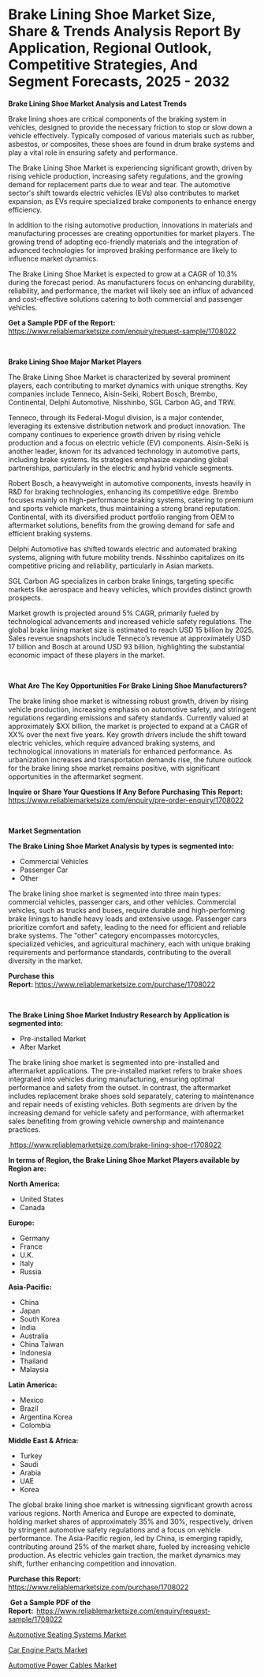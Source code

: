 <p><h1>Brake Lining Shoe Market Size, Share & Trends Analysis Report By Application, Regional Outlook, Competitive Strategies, And Segment Forecasts, 2025 - 2032</h1></p><p><strong>Brake Lining Shoe Market Analysis and Latest Trends</strong></p>
<p><p>Brake lining shoes are critical components of the braking system in vehicles, designed to provide the necessary friction to stop or slow down a vehicle effectively. Typically composed of various materials such as rubber, asbestos, or composites, these shoes are found in drum brake systems and play a vital role in ensuring safety and performance.</p><p>The Brake Lining Shoe Market is experiencing significant growth, driven by rising vehicle production, increasing safety regulations, and the growing demand for replacement parts due to wear and tear. The automotive sector's shift towards electric vehicles (EVs) also contributes to market expansion, as EVs require specialized brake components to enhance energy efficiency.</p><p>In addition to the rising automotive production, innovations in materials and manufacturing processes are creating opportunities for market players. The growing trend of adopting eco-friendly materials and the integration of advanced technologies for improved braking performance are likely to influence market dynamics.</p><p>The Brake Lining Shoe Market is expected to grow at a CAGR of 10.3% during the forecast period. As manufacturers focus on enhancing durability, reliability, and performance, the market will likely see an influx of advanced and cost-effective solutions catering to both commercial and passenger vehicles.</p></p>
<p><strong>Get a Sample PDF of the Report:&nbsp;</strong> <a href="https://www.reliablemarketsize.com/enquiry/request-sample/1708022?utm_campaign=2176&utm_medium=2&utm_source=Github&utm_content=ia&utm_term=30032025&utm_id=brake-lining-shoe">https://www.reliablemarketsize.com/enquiry/request-sample/1708022</a></p>
<p>&nbsp;</p>
<p><strong>Brake Lining Shoe Major Market Players</strong></p>
<p><p>The Brake Lining Shoe Market is characterized by several prominent players, each contributing to market dynamics with unique strengths. Key companies include Tenneco, Aisin-Seiki, Robert Bosch, Brembo, Continental, Delphi Automotive, Nisshinbo, SGL Carbon AG, and TRW. </p><p>Tenneco, through its Federal-Mogul division, is a major contender, leveraging its extensive distribution network and product innovation. The company continues to experience growth driven by rising vehicle production and a focus on electric vehicle (EV) components. Aisin-Seiki is another leader, known for its advanced technology in automotive parts, including brake systems. Its strategies emphasize expanding global partnerships, particularly in the electric and hybrid vehicle segments.</p><p>Robert Bosch, a heavyweight in automotive components, invests heavily in R&D for braking technologies, enhancing its competitive edge. Brembo focuses mainly on high-performance braking systems, catering to premium and sports vehicle markets, thus maintaining a strong brand reputation. Continental, with its diversified product portfolio ranging from OEM to aftermarket solutions, benefits from the growing demand for safe and efficient braking systems.</p><p>Delphi Automotive has shifted towards electric and automated braking systems, aligning with future mobility trends. Nisshinbo capitalizes on its competitive pricing and reliability, particularly in Asian markets. </p><p>SGL Carbon AG specializes in carbon brake linings, targeting specific markets like aerospace and heavy vehicles, which provides distinct growth prospects.</p><p>Market growth is projected around 5% CAGR, primarily fueled by technological advancements and increased vehicle safety regulations. The global brake lining market size is estimated to reach USD 15 billion by 2025. Sales revenue snapshots include Tenneco’s revenue at approximately USD 17 billion and Bosch at around USD 93 billion, highlighting the substantial economic impact of these players in the market.</p></p>
<p>&nbsp;</p>
<p><strong>What Are The Key Opportunities For Brake Lining Shoe Manufacturers?</strong></p>
<p><p>The brake lining shoe market is witnessing robust growth, driven by rising vehicle production, increasing emphasis on automotive safety, and stringent regulations regarding emissions and safety standards. Currently valued at approximately $XX billion, the market is projected to expand at a CAGR of XX% over the next five years. Key growth drivers include the shift toward electric vehicles, which require advanced braking systems, and technological innovations in materials for enhanced performance. As urbanization increases and transportation demands rise, the future outlook for the brake lining shoe market remains positive, with significant opportunities in the aftermarket segment.</p></p>
<p><strong>Inquire or Share Your Questions If Any Before Purchasing This Report:</strong> <a href="https://www.reliablemarketsize.com/enquiry/pre-order-enquiry/1708022?utm_campaign=2176&utm_medium=2&utm_source=Github&utm_content=ia&utm_term=30032025&utm_id=brake-lining-shoe">https://www.reliablemarketsize.com/enquiry/pre-order-enquiry/1708022</a></p>
<p>&nbsp;</p>
<p><strong>Market Segmentation</strong></p>
<p><strong>The Brake Lining Shoe Market Analysis by types is segmented into:</strong></p>
<p><ul><li>Commercial Vehicles</li><li>Passenger Car</li><li>Other</li></ul></p>
<p><p>The brake lining shoe market is segmented into three main types: commercial vehicles, passenger cars, and other vehicles. Commercial vehicles, such as trucks and buses, require durable and high-performing brake linings to handle heavy loads and extensive usage. Passenger cars prioritize comfort and safety, leading to the need for efficient and reliable brake systems. The "other" category encompasses motorcycles, specialized vehicles, and agricultural machinery, each with unique braking requirements and performance standards, contributing to the overall diversity in the market.</p></p>
<p><strong>Purchase this Report:&nbsp;</strong><a href="https://www.reliablemarketsize.com/purchase/1708022?utm_campaign=2176&utm_medium=2&utm_source=Github&utm_content=ia&utm_term=30032025&utm_id=brake-lining-shoe">https://www.reliablemarketsize.com/purchase/1708022</a></p>
<p>&nbsp;</p>
<p><strong>The Brake Lining Shoe Market Industry Research by Application is segmented into:</strong></p>
<p><ul><li>Pre-installed Market</li><li>After Market</li></ul></p>
<p><p>The brake lining shoe market is segmented into pre-installed and aftermarket applications. The pre-installed market refers to brake shoes integrated into vehicles during manufacturing, ensuring optimal performance and safety from the outset. In contrast, the aftermarket includes replacement brake shoes sold separately, catering to maintenance and repair needs of existing vehicles. Both segments are driven by the increasing demand for vehicle safety and performance, with aftermarket sales benefiting from growing vehicle ownership and maintenance practices.</p></p>
<p><a href="https://www.reliablemarketsize.com/brake-lining-shoe-r1708022?utm_campaign=2176&utm_medium=2&utm_source=Github&utm_content=ia&utm_term=30032025&utm_id=brake-lining-shoe">&nbsp;https://www.reliablemarketsize.com/brake-lining-shoe-r1708022</a></p>
<p><strong>In terms of Region, the Brake Lining Shoe Market Players available by Region are:</strong></p>
<p>
    <p> <strong> North America: </strong>
        <ul>
            <li>United States</li>
            <li>Canada</li>
        </ul>
        </p> 
    <p> <strong> Europe: </strong>
        <ul>
            <li>Germany</li>
            <li>France</li>
            <li>U.K.</li>
            <li>Italy</li>
            <li>Russia</li>
        </ul>
        </p> 
    <p> <strong> Asia-Pacific: </strong>
        <ul>
            <li>China</li>
            <li>Japan</li>
            <li>South Korea</li>
            <li>India</li>
            <li>Australia</li>
            <li>China Taiwan</li>
            <li>Indonesia</li>
            <li>Thailand</li>
            <li>Malaysia</li>
        </ul>
        </p> 
    <p> <strong> Latin America: </strong>
        <ul>
            <li>Mexico</li>
            <li>Brazil</li>
            <li>Argentina Korea</li>
            <li>Colombia</li>
        </ul>
        </p> 
    <p> <strong> Middle East & Africa: </strong>
        <ul>
            <li>Turkey</li>
            <li>Saudi</li>
            <li>Arabia</li>
            <li>UAE</li>
            <li>Korea</li>
        </ul>
    </p>
    </p>
<p><p>The global brake lining shoe market is witnessing significant growth across various regions. North America and Europe are expected to dominate, holding market shares of approximately 35% and 30%, respectively, driven by stringent automotive safety regulations and a focus on vehicle performance. The Asia-Pacific region, led by China, is emerging rapidly, contributing around 25% of the market share, fueled by increasing vehicle production. As electric vehicles gain traction, the market dynamics may shift, further enhancing competition and innovation.</p></p>
<p><strong>Purchase this Report: </strong><a href="https://www.reliablemarketsize.com/purchase/1708022?utm_campaign=2176&utm_medium=2&utm_source=Github&utm_content=ia&utm_term=30032025&utm_id=brake-lining-shoe">https://www.reliablemarketsize.com/purchase/1708022</a></p>
<p>&nbsp;<strong>Get a Sample PDF of the Report:&nbsp;&nbsp;</strong><a href="https://www.reliablemarketsize.com/enquiry/request-sample/1708022?utm_campaign=2176&utm_medium=2&utm_source=Github&utm_content=ia&utm_term=30032025&utm_id=brake-lining-shoe">https://www.reliablemarketsize.com/enquiry/request-sample/1708022</a></p>
<p><strong></strong></p>
<p><p><a href="https://github.com/baraohinze3x/Market-Research-Report-List-1/blob/main/automotive-seating-systems-market.md?utm_campaign=2176&utm_medium=2&utm_source=Github&utm_content=ia&utm_term=30032025&utm_id=brake-lining-shoe">Automotive Seating Systems Market</a></p><p><a href="https://github.com/santosh758595/Market-Research-Report-List-7/blob/main/car-engine-parts-market.md?utm_campaign=2176&utm_medium=2&utm_source=Github&utm_content=ia&utm_term=30032025&utm_id=brake-lining-shoe">Car Engine Parts Market</a></p><p><a href="https://github.com/elizabethdagraca/Market-Research-Report-List-5/blob/main/automotive-power-cables-market.md?utm_campaign=2176&utm_medium=2&utm_source=Github&utm_content=ia&utm_term=30032025&utm_id=brake-lining-shoe">Automotive Power Cables Market</a></p></p>
